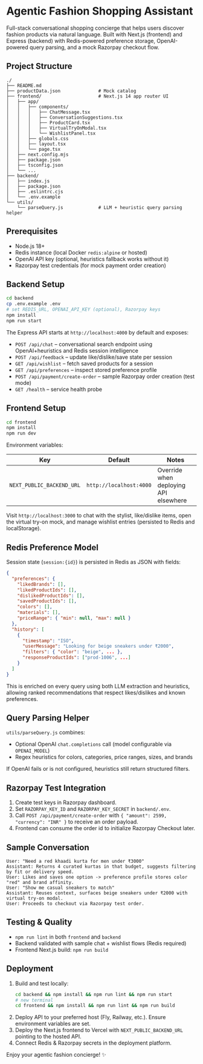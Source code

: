 # Agentic Fashion Shopping Assistant

Full-stack conversational shopping concierge that helps users discover fashion products via natural language. Built with Next.js (frontend) and Express (backend) with Redis-powered preference storage, OpenAI-powered query parsing, and a mock Razorpay checkout flow.

## Project Structure

```
./
├── README.md
├── productData.json              # Mock catalog
├── frontend/                     # Next.js 14 app router UI
│   ├── app/
│   │   ├── components/
│   │   │   ├── ChatMessage.tsx
│   │   │   ├── ConversationSuggestions.tsx
│   │   │   ├── ProductCard.tsx
│   │   │   ├── VirtualTryOnModal.tsx
│   │   │   └── WishlistPanel.tsx
│   │   ├── globals.css
│   │   ├── layout.tsx
│   │   └── page.tsx
│   ├── next.config.mjs
│   ├── package.json
│   ├── tsconfig.json
│   └── ...
├── backend/
│   ├── index.js
│   ├── package.json
│   ├── .eslintrc.cjs
│   └── .env.example
└── utils/
    └── parseQuery.js             # LLM + heuristic query parsing helper
```

## Prerequisites

- Node.js 18+
- Redis instance (local Docker `redis:alpine` or hosted)
- OpenAI API key (optional, heuristics fallback works without it)
- Razorpay test credentials (for mock payment order creation)

## Backend Setup

```bash
cd backend
cp .env.example .env
# set REDIS_URL, OPENAI_API_KEY (optional), Razorpay keys
npm install
npm run start
```

The Express API starts at `http://localhost:4000` by default and exposes:

- `POST /api/chat` – conversational search endpoint using OpenAI+heuristics and Redis session intelligence
- `POST /api/feedback` – update like/dislike/save state per session
- `GET /api/wishlist` – fetch saved products for a session
- `GET /api/preferences` – inspect stored preference profile
- `POST /api/payment/create-order` – sample Razorpay order creation (test mode)
- `GET /health` – service health probe

## Frontend Setup

```bash
cd frontend
npm install
npm run dev
```

Environment variables:

| Key | Default | Notes |
| --- | --- | --- |
| `NEXT_PUBLIC_BACKEND_URL` | `http://localhost:4000` | Override when deploying API elsewhere |

Visit `http://localhost:3000` to chat with the stylist, like/dislike items, open the virtual try-on mock, and manage wishlist entries (persisted to Redis and localStorage).

## Redis Preference Model

Session state (`session:{id}`) is persisted in Redis as JSON with fields:

```json
{
  "preferences": {
    "likedBrands": [],
    "likedProductIds": [],
    "dislikedProductIds": [],
    "savedProductIds": [],
    "colors": [],
    "materials": [],
    "priceRange": { "min": null, "max": null }
  },
  "history": [
    {
      "timestamp": "ISO",
      "userMessage": "Looking for beige sneakers under ₹2000",
      "filters": { "color": "beige", ... },
      "responseProductIds": ["prod-1006", ...]
    }
  ]
}
```

This is enriched on every query using both LLM extraction and heuristics, allowing ranked recommendations that respect likes/dislikes and known preferences.

## Query Parsing Helper

`utils/parseQuery.js` combines:

- Optional OpenAI `chat.completions` call (model configurable via `OPENAI_MODEL`)
- Regex heuristics for colors, categories, price ranges, sizes, and brands

If OpenAI fails or is not configured, heuristics still return structured filters.

## Razorpay Test Integration

1. Create test keys in Razorpay dashboard.
2. Set `RAZORPAY_KEY_ID` and `RAZORPAY_KEY_SECRET` in `backend/.env`.
3. Call `POST /api/payment/create-order` with `{ "amount": 2599, "currency": "INR" }` to receive an order payload.
4. Frontend can consume the order id to initialize Razorpay Checkout later.

## Sample Conversation

```
User: "Need a red khaadi kurta for men under ₹3000"
Assistant: Returns 4 curated kurtas in that budget, suggests filtering by fit or delivery speed.
User: Likes and saves one option -> preference profile stores color "red" and brand affinity.
User: "Show me casual sneakers to match"
Assistant: Reuses context, surfaces beige sneakers under ₹2000 with virtual try-on modal.
User: Proceeds to checkout via Razorpay test order.
```

## Testing & Quality

- `npm run lint` in both `frontend` and `backend`
- Backend validated with sample chat + wishlist flows (Redis required)
- Frontend Next.js build: `npm run build`

## Deployment

1. Build and test locally:
   ```bash
   cd backend && npm install && npm run lint && npm run start
   # new terminal
   cd frontend && npm install && npm run lint && npm run build
   ```
2. Deploy API to your preferred host (Fly, Railway, etc.). Ensure environment variables are set.
3. Deploy the Next.js frontend to Vercel with `NEXT_PUBLIC_BACKEND_URL` pointing to the hosted API.
4. Connect Redis & Razorpay secrets in the deployment platform.

Enjoy your agentic fashion concierge! ✨
